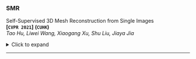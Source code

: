 



### SMR

Self-Supervised 3D Mesh Reconstruction from Single Images  
**[`CVPR 2021`]**	**(`CUHK`)**  
*Tao Hu, Liwei Wang, Xiaogang Xu, Shu Liu, Jiaya Jia*  
<details><summary>Click to expand</summary><p>
shushu 
shuhus 

shuhus 

</p></details>

---